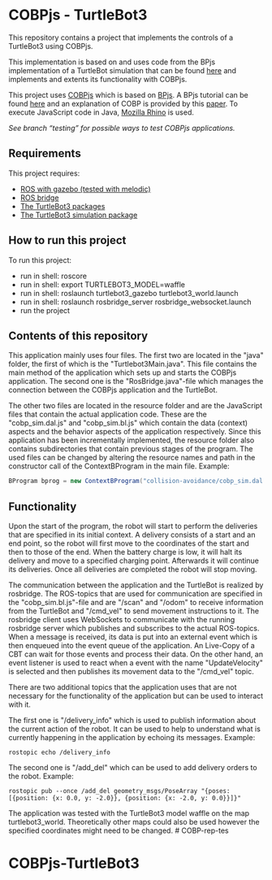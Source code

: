 # COBPjs - TurtleBot3

This repository contains a project that implements the controls of a TurtleBot3 using COBPjs. 

This implementation is based on and uses code from the BPjs implementation of a TurtleBot simulation that can be found [here](https://github.com/bThink-BGU/RosBP/tree/COBP) and implements and extents its functionality with COBPjs.

This project uses [COBPjs](https://github.com/bThink-BGU/BPjs-Context) which is based on [BPjs](https://github.com/bThink-BGU/BPjs). A BPjs tutorial can be found [here](https://bpjs.readthedocs.io/en/latest/) and an explanation of COBP is provided by this [paper](https://www.sciencedirect.com/science/article/pii/S095058492030094X). To execute JavaScript code in Java, [Mozilla Rhino](https://github.com/mozilla/rhino) is used.

_See branch “testing” for possible ways to test COBPjs applications._ 

## Requirements
This project requires:
* [ROS with gazebo (tested with melodic)](http://wiki.ros.org/melodic/Installation)
* [ROS bridge](http://wiki.ros.org/rosbridge_suite/Tutorials/RunningRosbridge)
* [The TurtleBot3 packages](https://emanual.robotis.com/docs/en/platform/turtlebot3/quick-start/)
* [The TurtleBot3 simulation package](https://emanual.robotis.com/docs/en/platform/turtlebot3/simulation/#gazebo-simulation)


## How to run this project
To run this project:
* run in shell: roscore
* run in shell: export TURTLEBOT3_MODEL=waffle
* run in shell: roslaunch turtlebot3_gazebo turtlebot3_world.launch
* run in shell: roslaunch rosbridge_server rosbridge_websocket.launch 
* run the project

## Contents of this repository
This application mainly uses four files. The first two are located in the "java" folder, the first of which is the "Turtlebot3Main.java". This file contains the main method of the application which sets up and starts the COBPjs application. The second one is the "RosBridge.java"-file which manages the connection between the COBPjs application and the TurtleBot. 

The other two files are located in the resource folder and are the JavaScript files that contain the actual application code. 
These are the "cobp_sim.dal.js" and "cobp_sim.bl.js" which contain the data (context) aspects and the behavior aspects of the application respectively. Since this application has been incrementally implemented, the resource folder also contains subdirectories that contain previous stages of the program. The used files can be changed by altering the resource names and path in the constructor call of the ContextBProgram in the main file. Example: 

```java
BProgram bprog = new ContextBProgram("collision-avoidance/cobp_sim.dal.js", "collision-avoidance/cobp_sim.bl.js");
```

## Functionality
Upon the start of the program, the robot will start to perform the deliveries that are specified in its initial context. A delivery consists of a start and an end point, so the robot will first move to the coordinates of the start and then to those of the end. When the battery charge is low, it will halt its delivery and move to a specified charging point. Afterwards it will continue its deliveries. Once all deliveries are completed the robot will stop moving.

The communication between the application and the TurtleBot is realized by rosbridge. The ROS-topics that are used for communication are specified in the "cobp_sim.bl.js"-file and are "/scan" and "/odom" to receive information from the TurtleBot and "/cmd_vel" to send movement instructions to it. The rosbridge client uses WebSockets to communicate with the running rosbridge server which publishes and subscribes to the actual ROS-topics. When a message is received, its data is put into an external event which is then enqueued into the event queue of the application. An Live-Copy of a CBT can wait for those events and process their data. 
On the other hand, an event listener is used to react when a event with the name "UpdateVelocity" is selected and then publishes its movement data to the "/cmd_vel" topic. 

There are two additional topics that the application uses that are not necessary for the functionality of the application but can be used to interact with it. 

The first one is "/delivery_info" which is used to publish information about the current action of the robot. It can be used to help to understand what is currently happening in the application by echoing its messages. Example: 
```shell
rostopic echo /delivery_info
```

The second one is "/add_del" which can be used to add delivery orders to the robot. Example: 
```shell
rostopic pub --once /add_del geometry_msgs/PoseArray "{poses: [{position: {x: 0.0, y: -2.0}}, {position: {x: -2.0, y: 0.0}}]}"
```
The application was tested with the TurtleBot3 model waffle on the map turtlebot3_world. Theoretically other maps could also be used however the specified coordinates might need to be changed.  # COBP-rep-tes
# COBPjs-TurtleBot3
